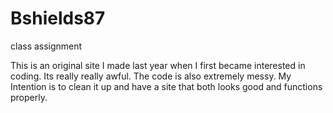 # Bshields87
class assignment

This is an original site I made last year when I first became interested in coding. Its really really awful. The code is also extremely messy. 
My Intention is to clean it up and have a site that both looks good and functions properly. 
